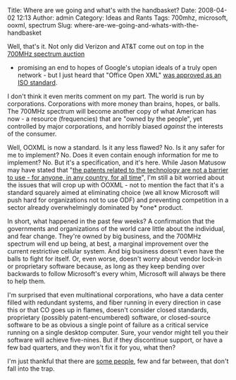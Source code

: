 Title: Where are we going and what's with the handbasket?
Date: 2008-04-02 12:13
Author: admin
Category: Ideas and Rants
Tags: 700mhz, microsoft, ooxml, spectrum
Slug: where-are-we-going-and-whats-with-the-handbasket

Well, that's it. Not only did Verizon and AT&T come out on top in the
[700MHz spectrum
auction](http://www.engadget.com/2008/03/20/fcc-releases-700mhz-auction-details-verizon-atandt-big-winners/)
- promising an end to hopes of Google's utopian ideals of a truly open
network - but I just heard that "Office Open XML" [was approved as an
ISO standard](http://www.iso.org/iso/pressrelease.htm?refid=Ref1123).

I don't think it even merits comment on my part. The world is run by
corporations. Corporations with more money than brains, hopes, or balls.
The 700MHz spectrum will become another copy of what American has now -
a resource (frequencies) that are "owned by the people", yet controlled
by major corporations, and horribly biased
<span style="font-style: italic;">against</span> the interests of the
consumer.

Well, OOXML is now a standard. Is it any less flawed? No. Is it any
safer for me to implement? No. Does it even contain enough information
for me to implement? No. But it's a specification, and it's here. While
Jason Matusow may have stated that "[the patents related to the
technology are not a barrier to use - for anyone, in any country, for
all
time](http://blogs.msdn.com/jasonmatusow/archive/2008/02/26/open-xml-brm-day-2-thoughts.aspx)",
I'm still a bit worried about the issues that will crop up with OOXML -
not to mention the fact that it's a standard squarely aimed at
eliminating choice (we all know Microsoft will push hard for
organizations not to use ODF) and preventing competition in a sector
already overwhelmingly dominated by \*one\* product.

In short, what happened in the past few weeks? A confirmation that the
governments and organizations of the world care little about the
individual, and fear change. They're owned by big business, and the
700MHz spectrum will end up being, at best, a marginal improvement over
the current restrictive cellular system. And big business doesn't even
have the balls to fight for itself. Or, even worse, doesn't worry about
vendor lock-in or proprietary software because, as long as they keep
bending over backwards to follow Microsoft's every whim, Microsoft will
always be there to help them.

I'm surprised that even multinational corporations, who have a data
center filled with redundant systems, and fiber running in every
direction in case this or that CO goes up in flames, doesn't consider
closed standards, proprietary (possibly patent-encumbered) software, or
closed-source software to be as obvious a single point of failure as a
critical service running on a single desktop computer. Sure, your vendor
might tell you their software will achieve five-nines. But if they
discontinue support, or have a few bad quarters, and they won't fix it
for you, what then?

I'm just thankful that there are [some
people](http://blogs.sun.com/jonathan/), few and far between, that don't
fall into the trap.
